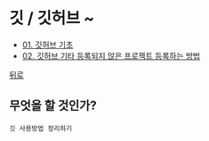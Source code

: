 # 깃 / 깃허브 ~
* [01. 깃허브 기초](01_Git_Basic/README.md)
* [02. 깃허브 기타 등록되지 않은 프로젝트 등록하는 방법  ](99_Git_ETC/01_project_set.md)

[뒤로](../README.md)  


## 무엇을 할 것인가?
    깃 사용방법 정리하기
